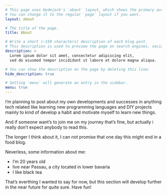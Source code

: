 ```yaml
---
# This page uses Hydejack's `about` layout, which shows the primary author's picture and about text at the top.
# You can change it to the regular `page` layout if you want.
layout: about

# The title of the page.
title: About

# Write a short (~150 characters) description of each blog post.
# This description is used to preview the page on search engines, social media, etc.
description: >
  Lorem ipsum dolor sit amet, consectetur adipiscing elit,
  sed do eiusmod tempor incididunt ut labore et dolore magna aliqua.

# You can show the description on the page by deleting this line:
hide_description: true

# Setting `menu` will generate an entry in the sidebar.
menu: true
---
```

I’m planning to post about my own developments and successes in anything tech related like learning new programming languages and DIY projects mainly to kind of develop a habit and motivate myself to learn new things.

And if someone want’s to join me on my journey that’s fine, but actually i really don’t expect anybody to read this.

The longer I think about it, I can not promise that one day this might end in a food blog.

Neverless, some information about me:

* I’m 20 years old
* live near Passau, a city located in lower bavaria
* I like black tea

That’s everthing I wanted to say for now, but this section will develop further in the near future for quite sure. Have fun!
